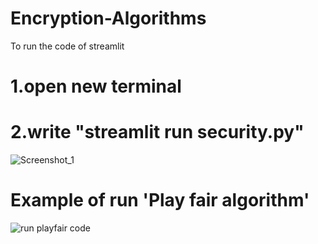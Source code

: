 # Encryption-Algorithms

To run the code of streamlit 
# 1.open new terminal 
# 2.write "streamlit run security.py"

![Screenshot_1](https://github.com/abdulrahman6322/Encryption-Algorithms/assets/116524090/ad0f58d3-45a4-4a35-8665-4aba740e559c)

# Example of run 'Play fair algorithm'
![run playfair code](https://github.com/abdulrahman6322/Encryption-Algorithms/assets/116524090/a4d40f69-260f-4321-b979-509e71f7f1e9)

